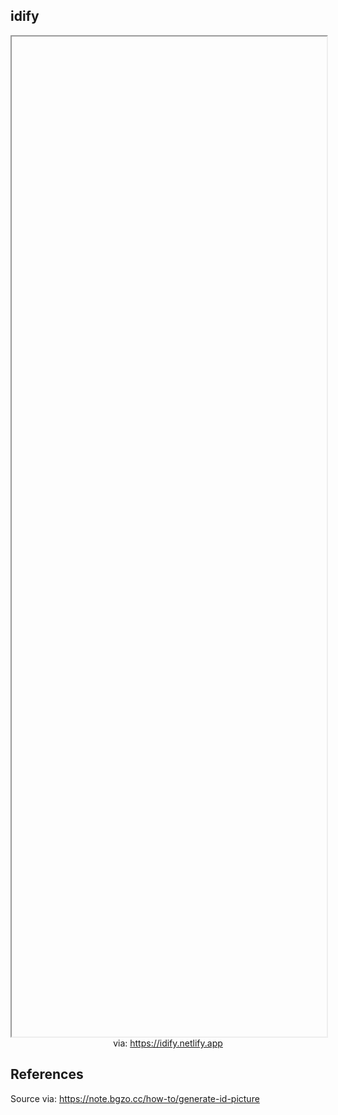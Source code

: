 ## idify

<iframe src='' style='height:40vh;width:100%' class='iframe-radius' allow='fullscreen'></iframe>
<center>via: <a href='https://idify.netlify.app' target='_blank' class='external-link'>https://idify.netlify.app</a></center>

## References

Source via: https://note.bgzo.cc/how-to/generate-id-picture